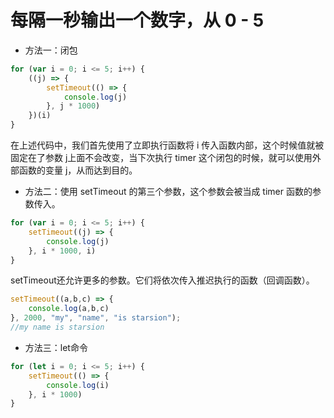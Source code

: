 # 每隔一秒输出一个数字，从 0 - 5
* 方法一：闭包
```js
for (var i = 0; i <= 5; i++) {
	((j) => {
		setTimeout(() => {
			console.log(j)
		}, j * 1000)
	})(i)
}
```
在上述代码中，我们首先使用了立即执行函数将 i 传入函数内部，这个时候值就被固定在了参数 j上面不会改变，当下次执行 timer 这个闭包的时候，就可以使用外部函数的变量 j，从而达到目的。

* 方法二：使用 setTimeout 的第三个参数，这个参数会被当成 timer 函数的参数传入。
```js
for (var i = 0; i <= 5; i++) {
	setTimeout((j) => {
		console.log(j)
	}, i * 1000, i)
}
```
setTimeout还允许更多的参数。它们将依次传入推迟执行的函数（回调函数）。
```js
setTimeout((a,b,c) => {            
    console.log(a,b,c)        
}, 2000, "my", "name", "is starsion");
//my name is starsion
```
* 方法三：let命令
```js
for (let i = 0; i <= 5; i++) {
	setTimeout(() => {
		console.log(i)
	}, i * 1000)
}
```